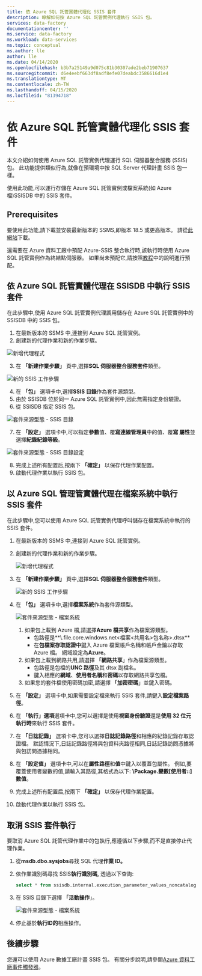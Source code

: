 ```yaml
---
title: 依 Azure SQL 託管實體代理化 SSIS 套件
description: 瞭解如何按 Azure SQL 託管實例代理執行 SSIS 包。
services: data-factory
documentationcenter: ''
ms.service: data-factory
ms.workload: data-services
ms.topic: conceptual
ms.author: lle
author: lle
ms.date: 04/14/2020
ms.openlocfilehash: b3b7a25149a9d075c81b30307ade2beb71907637
ms.sourcegitcommit: d6e4eebf663df8adf8efe07deabdc3586616d1e4
ms.translationtype: MT
ms.contentlocale: zh-TW
ms.lasthandoff: 04/15/2020
ms.locfileid: "81394718"
---
```

# <a name="execute-ssis-packages-by-azure-sql-managed-instance-agent"></a>依 Azure SQL 託管實體代理化 SSIS 套件
本文介紹如何使用 Azure SQL 託管實例代理運行 SQL 伺服器整合服務 (SSIS) 包。 此功能提供類似行為,就像在預環境中按 SQL Server 代理計畫 SSIS 包一樣。

使用此功能,可以運行存儲在 Azure SQL 託管實例或檔案系統(如 Azure 檔)SSISDB 中的 SSIS 套件。

## <a name="prerequisites"></a>Prerequisites
要使用此功能,請下載並安裝最新版本的 SSMS,即版本 18.5 或更高版本。 請從[此網站](https://docs.microsoft.com/sql/ssms/download-sql-server-management-studio-ssms?view=sql-server-2017)下載。

還需要在 Azure 資料工廠中預配 Azure-SSIS 整合執行時,該執行時使用 Azure SQL 託管實例作為終結點伺服器。 如果尚未預配它,請按照[教程](tutorial-create-azure-ssis-runtime-portal.md)中的說明進行預配。 

## <a name="run-ssis-packages-in-ssisdb-by-azure-sql-managed-instance-agent"></a>依 Azure SQL 託管實體代理在 SSISDB 中執行 SSIS 套件
在此步驟中,使用 Azure SQL 託管實例代理調用儲存在 Azure SQL 託管實例中的 SSISDB 中的 SSIS 包。
1. 在最新版本的 SSMS 中,連接到 Azure SQL 託管實例。
2. 創建新的代理作業和新的作業步驟。

![新增代理程式](./media/how-to-invoke-ssis-package-managed-instance-agent/new-agent-job.png)

3. 在 **「新建作業步驟」** 頁中,選擇**SQL 伺服器整合服務套件**類型。

![新的 SSIS 工作步驟](./media/how-to-invoke-ssis-package-managed-instance-agent/new-ssis-job-step.png)

4. 在 **「包」** 選項卡中,選擇**SSIS 目錄**作為套件源類型。
5. 由於 SSISDB 位於同一 Azure SQL 託管實例中,因此無需指定身份驗證。
6. 從 SSISDB 指定 SSIS 包。

![套件來源型態 - SSIS 目錄](./media/how-to-invoke-ssis-package-managed-instance-agent/package-source-ssisdb.png)

7. 在 **「設定」** 選項卡中,可以指定**參數**值、覆**寫連線管理員**中的值、覆**寫 屬性**並選擇**紀錄紀錄等級**。

![套件來源型態 - SSIS 目錄設定](./media/how-to-invoke-ssis-package-managed-instance-agent/package-source-ssisdb-configuration.png)

8. 完成上述所有配置后,按兩下 **「確定」** 以保存代理作業配置。
9. 啟動代理作業以執行 SSIS 包。


## <a name="run-ssis-packages-in-file-system-by-azure-sql-managed-instance-agent"></a>以 Azure SQL 管理管實體代理在檔案系統中執行 SSIS 套件
在此步驟中,您可以使用 Azure SQL 託管實例代理呼叫儲存在檔案系統中執行的 SSIS 套件。
1. 在最新版本的 SSMS 中,連接到 Azure SQL 託管實例。
2. 創建新的代理作業和新的作業步驟。

   ![新增代理程式](./media/how-to-invoke-ssis-package-managed-instance-agent/new-agent-job.png)

3. 在 **「新建作業步驟」** 頁中,選擇**SQL 伺服器整合服務套件**類型。

   ![新的 SSIS 工作步驟](./media/how-to-invoke-ssis-package-managed-instance-agent/new-ssis-job-step.png)

4. 在 **「包」** 選項卡中,選擇**檔案系統**作為套件源類型。

   ![套件來源型態 - 檔案系統](./media/how-to-invoke-ssis-package-managed-instance-agent/package-source-file-system.png)

   1. 如果包上載到 Azure 檔,請選擇**Azure 檔共享**作為檔案源類型。
      - 包路徑是**\\<storage account name>.file.core.windows.net\<檔案\<共用名>包名称>.dtsx**
      - 在**包檔案存取認證中**鍵入 Azure 檔案帳戶名稱和帳戶金鑰以存取 Azure 檔。 網域設定為**Azure**。
   2. 如果包上載到網路共用,請選擇 **「網路共享**」作為檔案源類型。
      - 包路徑是包檔的**UNC 路徑**及其 dtsx 副檔名。
      - 鍵入相應的**網域**、**使用者名稱**和**密碼**以存取網路共享包檔。
   3. 如果您的套件檔使用密碼加密,請選擇 **「加密密碼**」並鍵入密碼。

 5. 在 **「設定」** 選項卡中,如果需要設定檔來執行 SSIS 套件,請鍵入**設定檔案路徑**。
 6. 在 **「執行」選項**選項卡中,您可以選擇是使用**視窗身份驗證**還是**使用 32 位元執行時**來執行 SSIS 套件。
 7. 在 **「日誌記錄」** 選項卡中,您可以選擇**日誌記錄路徑**和相應的紀錄記錄存取認證檔。 默認情況下,日誌記錄路徑將與包資料夾路徑相同,日誌記錄訪問憑據將與包訪問憑據相同。
 8. 在 **「設定值」** 選項卡中,可以在**屬性路徑**和**值**中鍵入以覆蓋包屬性。
 例如,要覆蓋使用者變數的值,請輸入其路徑,其格式為以下: **\Package.變數[使用者::<variable name>]數值**。
 9. 完成上述所有配置后,按兩下 **「確定」** 以保存代理作業配置。
 10. 啟動代理作業以執行 SSIS 包。


 ## <a name="cancel-ssis-package-execution"></a>取消 SSIS 套件執行
 要取消 Azure SQL 託管代理作業中的包執行,應遵循以下步驟,而不是直接停止代理作業。
 1. 從**msdb.dbo.sysjobs**尋找 SQL 代理**作業 ID。**
 2. 依作業識別碼尋找 SSIS**執行識別碼,** 透過以下查詢:
    ```sql
    select * from ssisdb.internal.execution_parameter_values_noncatalog where  parameter_value = 'SQL_Agent_Job_{jobId}' order by execution_id desc
    ```
 3. 在 SSIS 目錄下選擇 **「活動操作**」。

    ![套件來源型態 - 檔案系統](./media/how-to-invoke-ssis-package-managed-instance-agent/catalog-active-operations.png)

 4. 停止基於**執行ID的**相應操作。

## <a name="next-steps"></a>後續步驟
 您還可以使用 Azure 數據工廠計畫 SSIS 包。 有關分步說明,請參閱[Azure 資料工廠事件觸發器](how-to-create-event-trigger.md)。 